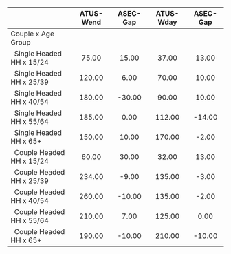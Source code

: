 
|                      |    ATUS-Wend |     ASEC-Gap |    ATUS-Wday |     ASEC-Gap |
| -------------------- | :----------: | :----------: | :----------: | :----------: |
| Couple x Age Group   |              |              |              |              |
| &nbsp;&nbsp;Single Headed HH x 15/24 |        75.00 |        15.00 |        37.00 |        13.00 |
| &nbsp;&nbsp;Single Headed HH x 25/39 |       120.00 |         6.00 |        70.00 |        10.00 |
| &nbsp;&nbsp;Single Headed HH x 40/54 |       180.00 |       -30.00 |        90.00 |        10.00 |
| &nbsp;&nbsp;Single Headed HH x 55/64 |       185.00 |         0.00 |       112.00 |       -14.00 |
| &nbsp;&nbsp;Single Headed HH x 65+ |       150.00 |        10.00 |       170.00 |        -2.00 |
| &nbsp;&nbsp;Couple Headed HH x 15/24 |        60.00 |        30.00 |        32.00 |        13.00 |
| &nbsp;&nbsp;Couple Headed HH x 25/39 |       234.00 |        -9.00 |       135.00 |        -3.00 |
| &nbsp;&nbsp;Couple Headed HH x 40/54 |       260.00 |       -10.00 |       135.00 |        -2.00 |
| &nbsp;&nbsp;Couple Headed HH x 55/64 |       210.00 |         7.00 |       125.00 |         0.00 |
| &nbsp;&nbsp;Couple Headed HH x 65+ |       190.00 |       -10.00 |       210.00 |       -10.00 |

